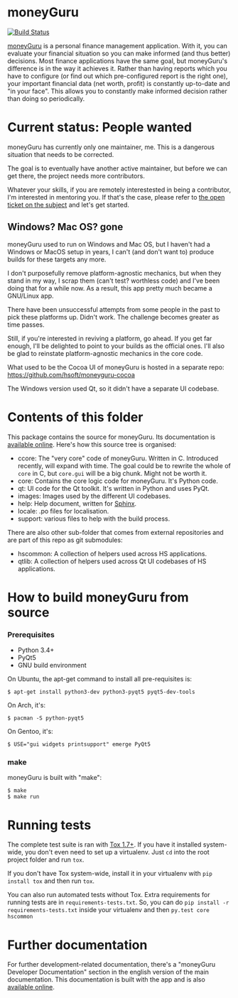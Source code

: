 # moneyGuru

[![Build Status](https://travis-ci.org/hsoft/moneyguru.svg?branch=master)](https://travis-ci.org/hsoft/moneyguru)

[moneyGuru][moneyguru] is a personal finance management application. With it,
you can evaluate your financial situation so you can make informed (and thus
better) decisions. Most finance applications have the same goal, but
moneyGuru's difference is in the way it achieves it. Rather than having reports
which you have to configure (or find out which pre-configured report is the
right one), your important financial data (net worth, profit) is constantly
up-to-date and "in your face". This allows you to constantly make informed
decision rather than doing so periodically.

# Current status: People wanted

moneyGuru has currently only one maintainer, me. This is a dangerous situation
that needs to be corrected.

The goal is to eventually have another active maintainer, but before we can get
there, the project needs more contributors.

Whatever your skills, if you are remotely interestested in being a contributor,
I'm interested in mentoring you. If that's the case, please refer to [the open
ticket on the subject][contrib-issue] and let's get started.

## Windows? Mac OS? gone

moneyGuru used to run on Windows and Mac OS, but I haven't had a Windows or
MacOS setup in years, I can't (and don't want to) produce builds for these
targets any more.

I don't purposefully remove platform-agnostic mechanics, but when they stand in
my way, I scrap them (can't test? worthless code) and I've been doing that for
a while now. As a result, this app pretty much became a GNU/Linux app.

There have been unsuccessful attempts from some people in the past to pick these
platforms up. Didn't work. The challenge becomes greater as time passes.

Still, if you're interested in reviving a platform, go ahead. If you get far
enough, I'll be delighted to point to your builds as the official ones. I'll
also be glad to reinstate platform-agnostic mechanics in the core code.

What used to be the Cocoa UI of moneyGuru is hosted in a separate repo:
https://github.com/hsoft/moneyguru-cocoa

The Windows version used Qt, so it didn't have a separate UI codebase.

# Contents of this folder

This package contains the source for moneyGuru. Its documentation is
[available online][documentation]. Here's how this source tree is organised:

* ccore: The "very core" code of moneyGuru. Written in C. Introduced recently,
         will expand with time. The goal could be to rewrite the whole of `core`
         in C, but `core.gui` will be a big chunk. Might not be worth it.
* core: Contains the core logic code for moneyGuru. It's Python code.
* qt: UI code for the Qt toolkit. It's written in Python and uses PyQt.
* images: Images used by the different UI codebases.
* help: Help document, written for [Sphinx][sphinx].
* locale: .po files for localisation.
* support: various files to help with the build process.

There are also other sub-folder that comes from external repositories and are
part of this repo as git submodules:

* hscommon: A collection of helpers used across HS applications.
* qtlib: A collection of helpers used across Qt UI codebases of HS applications.

# How to build moneyGuru from source

### Prerequisites

* Python 3.4+
* PyQt5
* GNU build environment

On Ubuntu, the apt-get command to install all pre-requisites is:

    $ apt-get install python3-dev python3-pyqt5 pyqt5-dev-tools

On Arch, it's:

    $ pacman -S python-pyqt5

On Gentoo, it's:

    $ USE="gui widgets printsupport" emerge PyQt5

### make

moneyGuru is built with "make":

    $ make
    $ make run

# Running tests

The complete test suite is ran with [Tox 1.7+][tox]. If you have it installed
system-wide, you don't even need to set up a virtualenv. Just `cd` into the
root project folder and run `tox`.

If you don't have Tox system-wide, install it in your virtualenv with `pip
install tox` and then run `tox`.

You can also run automated tests without Tox. Extra requirements for running
tests are in `requirements-tests.txt`. So, you can do `pip install -r
requirements-tests.txt` inside your virtualenv and then `py.test core hscommon`

# Further documentation

For further development-related documentation, there's a "moneyGuru Developer
Documentation" section in the english version of the main documentation. This
documentation is built with the app and is also [available
online][documentation].

[moneyguru]: http://www.hardcoded.net/moneyguru/
[documentation]: http://www.hardcoded.net/moneyguru/help/en/
[contrib-issue]: https://github.com/hsoft/moneyguru/issues/425
[pyqt]: http://www.riverbankcomputing.com
[sphinx]: http://sphinx.pocoo.org/
[tox]: https://tox.readthedocs.org/en/latest/

